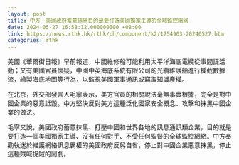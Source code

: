 ```yaml
---
layout: post
title: 中方：美國政府蓄意抹黑目的是要打造美國獨家主導的全球監控網絡
date: 2024-05-27 16:58:12.000000000 +08:00
link: https://news.rthk.hk/rthk/ch/component/k2/1754903-20240527.htm
categories: rthk
---
```


美國《華爾街日報》早前報道，中國維修船可能利用太平洋海底電纜從事間諜活動；又有美國官員懷疑，中國中英海底系統有限公司的光纜維護船進行攔截數據流，繪製海底地圖等行為，以監視美國軍事通訊或竊取知識產權。

在北京，外交部發言人毛寧表示，美方官員的相關說法毫無事實根據，完全是對中國企業的惡意詆毀。中方堅決反對美方這種泛化國家安全概念、攻擊和抹黑中國企業的做法。

毛寧又說，美國政府蓄意抹黑、打壓中國和世界各地的訊息通訊類企業，目的就是要打造一個美國獨家主導、沒有任何對手、不受任何監督的全球監控網絡。中方奉勸執迷於維護網絡訊息霸權的美國政府反躬自省，停止對中國企業惡意抹黑，停止這種賊喊捉賊的鬧劇。
